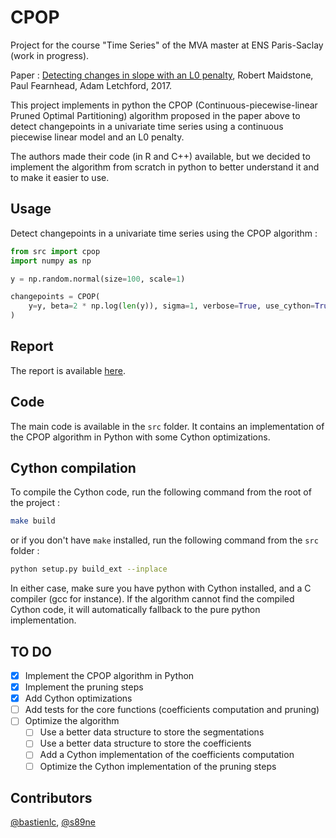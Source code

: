 # CPOP

Project for the course "Time Series" of the MVA master at ENS Paris-Saclay (work in progress).

Paper : [Detecting changes in slope with an L0 penalty](https://arxiv.org/pdf/1701.01672.pdf), Robert Maidstone, Paul Fearnhead, Adam Letchford, 2017.

This project implements in python the CPOP (Continuous-piecewise-linear Pruned Optimal Partitioning) algorithm proposed in the paper above to detect changepoints in a univariate time series using a continuous piecewise linear model and an L0 penalty.

The authors made their code (in R and C++) available, but we decided to implement the algorithm from scratch in python to better understand it and to make it easier to use.

## Usage
Detect changepoints in a univariate time series using the CPOP algorithm :
```python
from src import cpop
import numpy as np

y = np.random.normal(size=100, scale=1)

changepoints = CPOP(
    y=y, beta=2 * np.log(len(y)), sigma=1, verbose=True, use_cython=True
)
```

## Report

The report is available [here](report/report.pdf).

## Code

The main code is available in the `src` folder. It contains an implementation of the CPOP algorithm in Python with some Cython optimizations.

## Cython compilation

To compile the Cython code, run the following command from the root of the project :
```bash
make build
```
or if you don't have `make` installed, run the following command from the `src` folder :
```bash
python setup.py build_ext --inplace
```
In either case, make sure you have python with Cython installed, and a C compiler (gcc for instance). If the algorithm cannot find the compiled Cython code, it will automatically fallback to the pure python implementation.

## TO DO

- [x] Implement the CPOP algorithm in Python
- [x] Implement the pruning steps
- [x] Add Cython optimizations
- [ ] Add tests for the core functions (coefficients computation and pruning)
- [ ] Optimize the algorithm
    - [ ] Use a better data structure to store the segmentations
    - [ ] Use a better data structure to store the coefficients
    - [ ] Add a Cython implementation of the coefficients computation
    - [ ] Optimize the Cython implementation of the pruning steps

## Contributors

[@bastienlc](https://github.com/bastienlc),
[@s89ne](https://github.com/s89ne)
